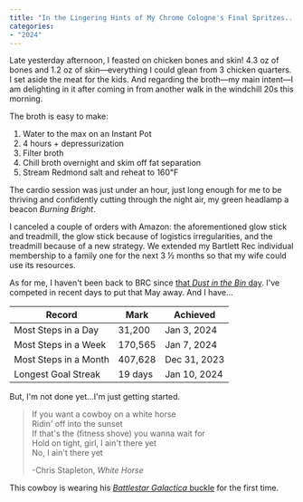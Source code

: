```yaml
---
title: "In the Lingering Hints of My Chrome Cologne's Final Spritzes..."
categories:
- "2024"
---
```


Late yesterday afternoon, I feasted on chicken bones and skin!  4.3 oz of bones and 1.2 oz of skin—everything I could glean from 3 chicken quarters.  I set aside the meat for the kids.  And regarding the broth—my main intent—I am delighting in it after coming in from another walk in the windchill 20s this morning. 

The broth is easy to make:  

1. Water to the max on an Instant Pot
2. 4 hours + depressurization
3. Filter broth
4. Chill broth overnight and skim off fat separation
5. Stream Redmond salt and reheat to 160℉

The cardio session was just under an hour, just long enough for me to be thriving and confidently cutting through the night air, my green headlamp a beacon *Burning Bright*.

I canceled a couple of orders with Amazon: the aforementioned glow stick and treadmill, the glow stick because of logistics irregularities, and the treadmill because of a new strategy.  We extended my Bartlett Rec individual membership to a family one for the next 3 ½ months so that my wife could use its resources.  

As for me, I haven't been back to BRC since [that *Dust in the Bin* day](/2023-05-26-dust-in-the-bin/).  I've competed in recent days to put that May away.  And I have...

<div class="special-class" markdown="1">

|Record|Mark|Achieved|
|--|--|--|
|Most Steps in a Day| 31,200| Jan 3, 2024|
|Most Steps in a Week|170,565|Jan 7, 2024|
|Most Steps in a Month|407,628|Dec 31, 2023|
|Longest Goal Streak|19 days|Jan 10, 2024|

</div>

But, I'm not done yet...I'm just getting started.

> If you want a cowboy on a white horse  
Ridin' off into the sunset  
If that's the (fitness shove) you wanna wait for  
Hold on tight, girl, I ain't there yet  
No, I ain't there yet  
>  
> -Chris Stapleton, *White Horse*

This cowboy is wearing his [*Battlestar Galactica* buckle](https://www.ebay.com/itm/275088833168) for the first time.

